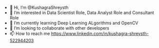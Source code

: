 - 👋 Hi, I’m @KushagraShreysth
- 👀 I’m interested in Data Scientist Role, Data Analyst Role and Consultant Role
- 🌱 I’m currently learning Deep Learning ALgorithms and OpenCV
- 💞️ I’m looking to collaborate with other developers
- 📫 How to reach me https://www.linkedin.com/in/kushagra-shreysth-522944203

<!---
KushagraShreysth/KushagraShreysth is a ✨ special ✨ repository because its `README.md` (this file) appears on your GitHub profile.
You can click the Preview link to take a look at your changes.
--->

